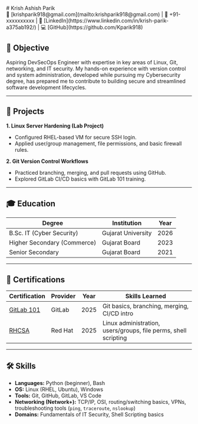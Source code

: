 <link rel="stylesheet" href="assets/css/resume.css">
<div id="resume">
# Krish Ashish Parik
<div class="contact-info">
📧 [krishparik918@gmail.com](mailto:krishparik918@gmail.com) | 📱 +91-xxxxxxxxxx | 🔗 [LinkedIn](https://www.linkedin.com/in/krish-parik-a375ab192/) | 💻 [GitHub](https://github.com/Kparik918)
</div>

## 🎯 Objective
Aspiring DevSecOps Engineer with expertise in key areas of Linux, Git, networking, and IT security. My hands-on experience with version control and system administration, developed while pursuing my Cybersecurity degree, has prepared me to contribute to building secure and streamlined software development lifecycles.

---
## 💼 Projects

**1. Linux Server Hardening (Lab Project)**  
- Configured RHEL-based VM for secure SSH login.  
- Applied user/group management, file permissions, and basic firewall rules.  

**2. Git Version Control Workflows**  
- Practiced branching, merging, and pull requests using GitHub.  
- Explored GitLab CI/CD basics with GitLab 101 training.

---
## 🎓 Education

| Degree                          | Institution        | Year |
|---------------------------------|--------------------|------|
| B.Sc. IT (Cyber Security)       | Gujarat University | 2026 |
| Higher Secondary (Commerce)     | Gujarat Board      | 2023 |
| Senior Secondary                | Gujarat Board      | 2021 |

---
## 📜 Certifications

| Certification                         | Provider   | Year | Skills Learned                                  |
|--------------------------------------|------------|------|-------------------------------------------------|
| [GitLab 101](https://dummy-link.com) | GitLab     | 2025 | Git basics, branching, merging, CI/CD intro     |
| [RHCSA](https://dummy-link.com)      | Red Hat    | 2025 | Linux administration, users/groups, file perms, shell scripting |

--- 
## 🛠 Skills

- **Languages:** Python (beginner), Bash  
- **OS:** Linux (RHEL, Ubuntu), Windows  
- **Tools:** Git, GitHub, GitLab, VS Code  
- **Networking (Network+):** TCP/IP, OSI, routing/switching basics, VPNs, troubleshooting tools (`ping`, `traceroute`, `nslookup`)  
- **Domains:** Fundamentals of IT Security, Shell Scripting basics
</div>
